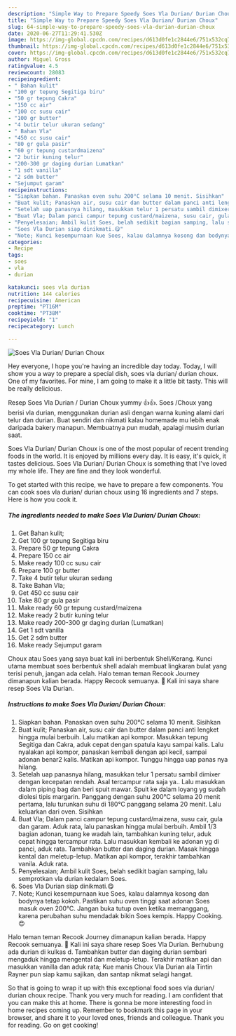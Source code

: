 ```yaml
---
description: "Simple Way to Prepare Speedy Soes Vla Durian/ Durian Choux"
title: "Simple Way to Prepare Speedy Soes Vla Durian/ Durian Choux"
slug: 64-simple-way-to-prepare-speedy-soes-vla-durian-durian-choux
date: 2020-06-27T11:29:41.530Z
image: https://img-global.cpcdn.com/recipes/d613d0fe1c2844e6/751x532cq70/soes-vla-durian-durian-choux-foto-resep-utama.jpg
thumbnail: https://img-global.cpcdn.com/recipes/d613d0fe1c2844e6/751x532cq70/soes-vla-durian-durian-choux-foto-resep-utama.jpg
cover: https://img-global.cpcdn.com/recipes/d613d0fe1c2844e6/751x532cq70/soes-vla-durian-durian-choux-foto-resep-utama.jpg
author: Miguel Gross
ratingvalue: 4.5
reviewcount: 28083
recipeingredient:
- " Bahan kulit"
- "100 gr tepung Segitiga biru"
- "50 gr tepung Cakra"
- "150 cc air"
- "100 cc susu cair"
- "100 gr butter"
- "4 butir telur ukuran sedang"
- " Bahan Vla"
- "450 cc susu cair"
- "80 gr gula pasir"
- "60 gr tepung custardmaizena"
- "2 butir kuning telur"
- "200-300 gr daging durian Lumatkan"
- "1 sdt vanilla"
- "2 sdm butter"
- "Sejumput garam"
recipeinstructions:
- "Siapkan bahan. Panaskan oven suhu 200°C selama 10 menit. Sisihkan"
- "Buat kulit; Panaskan air, susu cair dan butter dalam panci anti lengket hingga mulai berbuih. Lalu matikan api kompor. Masukkan tepung Segitiga dan Cakra, aduk cepat dengan spatula kayu sampai kalis. Lalu nyalakan api kompor, panaskan kembali dengan api kecil, sampai adonan benar2 kalis. Matikan api kompor. Tunggu hingga uap panas nya hilang."
- "Setelah uap panasnya hilang, masukkan telur 1 persatu sambil dimixer dengan kecepatan rendah. Asal tercampur rata saja ya.. Lalu masukkan dalam piping bag dan beri spuit mawar. Spuit ke dalam loyang yg sudah diolesi tipis margarin. Panggang dengan suhu 200°C selama 20 menit pertama, lalu turunkan suhu di 180°C panggang selama 20 menit. Lalu keluarkan dari oven. Sisihkan"
- "Buat Vla; Dalam panci campur tepung custard/maizena, susu cair, gula dan garam. Aduk rata, lalu panaskan hingga mulai berbuih. Ambil 1/3 bagian adonan, tuang ke wadah lain, tambahkan kuning telur, aduk cepat hingga tercampur rata. Lalu masukkan kembali ke adonan yg di panci, aduk rata. Tambahkan butter dan daging durian. Masak hingga kental dan meletup-letup. Matikan api kompor, terakhir tambahkan vanila. Aduk rata."
- "Penyelesaian; Ambil kulit Soes, belah sedikit bagian samping, lalu semprotkan vla durian kedalam Soes."
- "Soes Vla Durian siap dinikmati.😋"
- "Note; Kunci kesempurnaan kue Soes, kalau dalamnya kosong dan bodynya tetap kokoh. Pastikan suhu oven tinggi saat adonan Soes masuk oven 200°C. Jangan buka tutup oven ketika memanggang, karena perubahan suhu mendadak bikin Soes kempis. Happy Cooking.😍"
categories:
- Recipe
tags:
- soes
- vla
- durian

katakunci: soes vla durian 
nutrition: 144 calories
recipecuisine: American
preptime: "PT16M"
cooktime: "PT38M"
recipeyield: "1"
recipecategory: Lunch

---
```



![Soes Vla Durian/ Durian Choux](https://img-global.cpcdn.com/recipes/d613d0fe1c2844e6/751x532cq70/soes-vla-durian-durian-choux-foto-resep-utama.jpg)

Hey everyone, I hope you're having an incredible day today. Today, I will show you a way to prepare a special dish, soes vla durian/ durian choux. One of my favorites. For mine, I am going to make it a little bit tasty. This will be really delicious.

Resep Soes Vla Durian / Durian Choux yummy 👍👍. Soes /Choux yang berisi vla durian, menggunakan durian asli dengan warna kuning alami dari telur dan durian. Buat sendiri dan nikmati kalau homemade mu lebih enak daripada bakery manapun. Membuatnya pun mudah, apalagi musim durian saat.

Soes Vla Durian/ Durian Choux is one of the most popular of recent trending foods in the world. It is enjoyed by millions every day. It is easy, it's quick, it tastes delicious. Soes Vla Durian/ Durian Choux is something that I've loved my whole life. They are fine and they look wonderful.


To get started with this recipe, we have to prepare a few components. You can cook soes vla durian/ durian choux using 16 ingredients and 7 steps. Here is how you cook it.

<!--inarticleads1-->

##### The ingredients needed to make Soes Vla Durian/ Durian Choux:

1. Get  Bahan kulit;
1. Get 100 gr tepung Segitiga biru
1. Prepare 50 gr tepung Cakra
1. Prepare 150 cc air
1. Make ready 100 cc susu cair
1. Prepare 100 gr butter
1. Take 4 butir telur ukuran sedang
1. Take  Bahan Vla;
1. Get 450 cc susu cair
1. Take 80 gr gula pasir
1. Make ready 60 gr tepung custard/maizena
1. Make ready 2 butir kuning telur
1. Make ready 200-300 gr daging durian (Lumatkan)
1. Get 1 sdt vanilla
1. Get 2 sdm butter
1. Make ready Sejumput garam


Choux atau Soes yang saya buat kali ini berbentuk Shell/Kerang. Kunci utama membuat soes berbentuk shell adalah membuat lingkaran bulat yang terisi penuh, jangan ada celah. Halo teman teman Recook Journey dimanapun kalian berada. Happy Recook semuanya. 🌸 Kali ini saya share resep Soes Vla Durian. 

<!--inarticleads2-->

##### Instructions to make Soes Vla Durian/ Durian Choux:

1. Siapkan bahan. Panaskan oven suhu 200°C selama 10 menit. Sisihkan
1. Buat kulit; Panaskan air, susu cair dan butter dalam panci anti lengket hingga mulai berbuih. Lalu matikan api kompor. Masukkan tepung Segitiga dan Cakra, aduk cepat dengan spatula kayu sampai kalis. Lalu nyalakan api kompor, panaskan kembali dengan api kecil, sampai adonan benar2 kalis. Matikan api kompor. Tunggu hingga uap panas nya hilang.
1. Setelah uap panasnya hilang, masukkan telur 1 persatu sambil dimixer dengan kecepatan rendah. Asal tercampur rata saja ya.. Lalu masukkan dalam piping bag dan beri spuit mawar. Spuit ke dalam loyang yg sudah diolesi tipis margarin. Panggang dengan suhu 200°C selama 20 menit pertama, lalu turunkan suhu di 180°C panggang selama 20 menit. Lalu keluarkan dari oven. Sisihkan
1. Buat Vla; Dalam panci campur tepung custard/maizena, susu cair, gula dan garam. Aduk rata, lalu panaskan hingga mulai berbuih. Ambil 1/3 bagian adonan, tuang ke wadah lain, tambahkan kuning telur, aduk cepat hingga tercampur rata. Lalu masukkan kembali ke adonan yg di panci, aduk rata. Tambahkan butter dan daging durian. Masak hingga kental dan meletup-letup. Matikan api kompor, terakhir tambahkan vanila. Aduk rata.
1. Penyelesaian; Ambil kulit Soes, belah sedikit bagian samping, lalu semprotkan vla durian kedalam Soes.
1. Soes Vla Durian siap dinikmati.😋
1. Note; Kunci kesempurnaan kue Soes, kalau dalamnya kosong dan bodynya tetap kokoh. Pastikan suhu oven tinggi saat adonan Soes masuk oven 200°C. Jangan buka tutup oven ketika memanggang, karena perubahan suhu mendadak bikin Soes kempis. Happy Cooking.😍


Halo teman teman Recook Journey dimanapun kalian berada. Happy Recook semuanya. 🌸 Kali ini saya share resep Soes Vla Durian. Berhubung ada durian di kulkas d. Tambahkan butter dan daging durian sembari mengaduk hingga mengental dan meletup-letup. Terakhir matikan api dan masukkan vanilla dan aduk rata; Kue manis Choux Vla Durian ala Tintin Rayner pun siap kamu sajikan, dan santap nikmat selagi hangat. 

So that is going to wrap it up with this exceptional food soes vla durian/ durian choux recipe. Thank you very much for reading. I am confident that you can make this at home. There is gonna be more interesting food in home recipes coming up. Remember to bookmark this page in your browser, and share it to your loved ones, friends and colleague. Thank you for reading. Go on get cooking!
